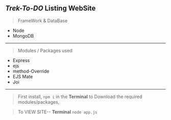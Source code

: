 ## _Trek-To-DO_ Listing WebSite

> FrameWork & DataBase

- Node
- MongoDB

---

> Modules / Packages used

- Express
- ejs
- method-Override
- EJS Mate
- Joi

---

> First install, `npm i` in the **Terminal** to Download the required modules/packages,

> To VIEW SITE-- **Terminal** `node app.js`